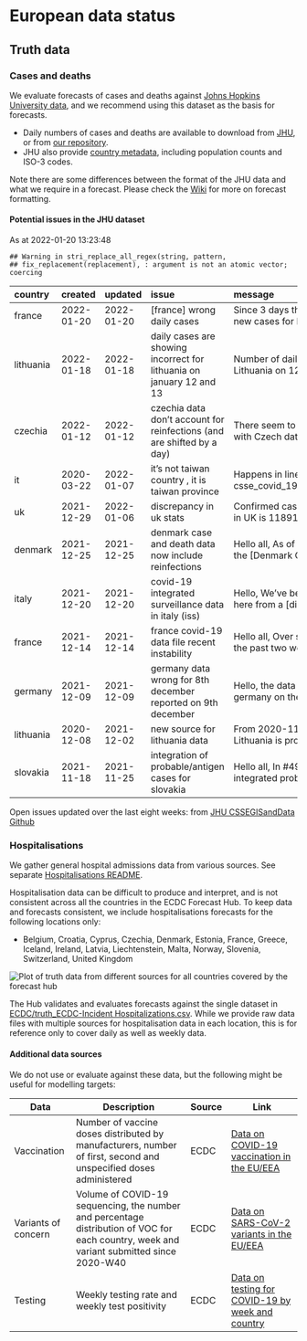 European data status
================

## Truth data

### Cases and deaths

We evaluate forecasts of cases and deaths against [Johns Hopkins
University data](https://github.com/CSSEGISandData/COVID-19), and we
recommend using this dataset as the basis for forecasts.

  - Daily numbers of cases and deaths are available to download from
    [JHU](https://github.com/CSSEGISandData/COVID-19/tree/master/csse_covid_19_data/csse_covid_19_time_series),
    or from [our
    repository](https://github.com/epiforecasts/covid19-forecast-hub-europe/data-truth).
  - JHU also provide [country
    metadata](https://github.com/CSSEGISandData/COVID-19/blob/master/csse_covid_19_data/UID_ISO_FIPS_LookUp_Table.csv),
    including population counts and ISO-3 codes.

Note there are some differences between the format of the JHU data and
what we require in a forecast. Please check the
[Wiki](https://github.com/epiforecasts/covid19-forecast-hub-europe/wiki/Targets-and-horizons#truth-data)
for more on forecast formatting.

#### Potential issues in the JHU dataset

As at 2022-01-20 13:23:48

    ## Warning in stri_replace_all_regex(string, pattern,
    ## fix_replacement(replacement), : argument is not an atomic vector; coercing

| country   | created    | updated    | issue                                                                  | message                                                 | url                                                      |
| :-------- | :--------- | :--------- | :--------------------------------------------------------------------- | :------------------------------------------------------ | :------------------------------------------------------- |
| france    | 2022-01-20 | 2022-01-20 | \[france\] wrong daily cases                                           | Since 3 days the number of new cases for France is…     | <https://github.com/CSSEGISandData/COVID-19/issues/5253> |
| lithuania | 2022-01-18 | 2022-01-18 | daily cases are showing incorrect for lithuania on january 12 and 13   | Number of daily cases for Lithuania on 12th Januar…     | <https://github.com/CSSEGISandData/COVID-19/issues/5230> |
| czechia   | 2022-01-12 | 2022-01-12 | czechia data don’t account for reinfections (and are shifted by a day) | There seem to be two issues with Czech data 1. Re…      | <https://github.com/CSSEGISandData/COVID-19/issues/5192> |
| it        | 2020-03-22 | 2022-01-07 | it’s not taiwan country , it is taiwan province                        | Happens in line 214 of csse\_covid\_19\_data/csse\_cov… | <https://github.com/CSSEGISandData/COVID-19/issues/1253> |
| uk        | 2021-12-29 | 2022-01-06 | discrepancy in uk stats                                                | Confirmed cases for 26th dec in UK is 11891292 and…     | <https://github.com/CSSEGISandData/COVID-19/issues/5112> |
| denmark   | 2021-12-25 | 2021-12-25 | denmark case and death data now include reinfections                   | Hello all, As of December 21, the \[Denmark COVID-…     | <https://github.com/CSSEGISandData/COVID-19/issues/5094> |
| italy     | 2021-12-20 | 2021-12-20 | covid-19 integrated surveillance data in italy (iss)                   | Hello, We’ve been redirected here from a \[discuss…     | <https://github.com/CSSEGISandData/COVID-19/issues/5070> |
| france    | 2021-12-14 | 2021-12-14 | france covid-19 data file recent instability                           | Hello all, Over several days in the past two week…      | <https://github.com/CSSEGISandData/COVID-19/issues/5038> |
| germany   | 2021-12-09 | 2021-12-09 | germany data wrong for 8th december reported on 9th december           | Hello, the data submitted for germany on the 9th …      | <https://github.com/CSSEGISandData/COVID-19/issues/5014> |
| lithuania | 2020-12-08 | 2021-12-02 | new source for lithuania data                                          | From 2020-11-25 the data for Lithuania is provided…     | <https://github.com/CSSEGISandData/COVID-19/issues/3433> |
| slovakia  | 2021-11-18 | 2021-11-25 | integration of probable/antigen cases for slovakia                     | Hello all, In \#4924, we have integrated probable/…     | <https://github.com/CSSEGISandData/COVID-19/issues/4925> |

Open issues updated over the last eight weeks: from [JHU CSSEGISandData
Github](https://github.com/CSSEGISandData/COVID-19/)

### Hospitalisations

We gather general hospital admissions data from various sources. See
separate [Hospitalisations
README](https://github.com/epiforecasts/covid19-forecast-hub-europe/tree/main/code/auto_download/hospitalisations#readme).

Hospitalisation data can be difficult to produce and interpret, and is
not consistent across all the countries in the ECDC Forecast Hub. To
keep data and forecasts consistent, we include hospitalisations
forecasts for the following locations only:

  - Belgium, Croatia, Cyprus, Czechia, Denmark, Estonia, France, Greece,
    Iceland, Ireland, Latvia, Liechtenstein, Malta, Norway, Slovenia,
    Switzerland, United Kingdom

![Plot of truth data from different sources for all countries covered by
the forecast hub](plots/hospitalisations.svg)

The Hub validates and evaluates forecasts against the single dataset in
[ECDC/truth\_ECDC-Incident
Hospitalizations.csv](ECDC/truth_ECDC-Incident%20Hospitalizations.csv).
While we provide raw data files with multiple sources for
hospitalisation data in each location, this is for reference only to
cover daily as well as weekly data.

#### Additional data sources

We do not use or evaluate against these data, but the following might be
useful for modelling targets:

| Data                | Description                                                                                                                              | Source | Link                                                                                                                            |
| ------------------- | ---------------------------------------------------------------------------------------------------------------------------------------- | ------ | ------------------------------------------------------------------------------------------------------------------------------- |
| Vaccination         | Number of vaccine doses distributed by manufacturers, number of first, second and unspecified doses administered                         | ECDC   | [Data on COVID-19 vaccination in the EU/EEA](https://www.ecdc.europa.eu/en/publications-data/data-covid-19-vaccination-eu-eea)  |
| Variants of concern | Volume of COVID-19 sequencing, the number and percentage distribution of VOC for each country, week and variant submitted since 2020-W40 | ECDC   | [Data on SARS-CoV-2 variants in the EU/EEA](https://www.ecdc.europa.eu/en/publications-data/data-virus-variants-covid-19-eueea) |
| Testing             | Weekly testing rate and weekly test positivity                                                                                           | ECDC   | [Data on testing for COVID-19 by week and country](https://www.ecdc.europa.eu/en/publications-data/covid-19-testing)            |
